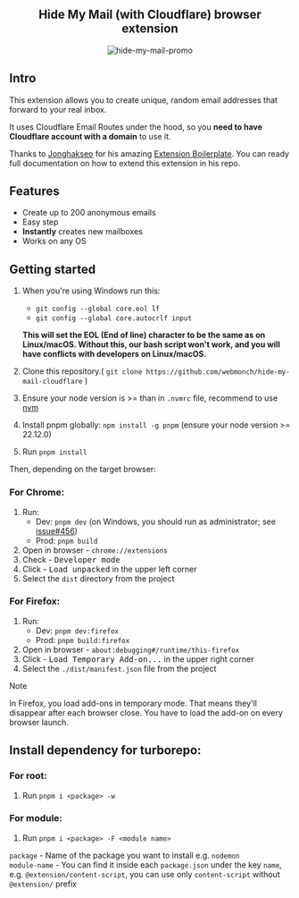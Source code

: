 

<div align="center">

## Hide My Mail (with Cloudflare) browser extension
    
![hide-my-mail-promo](https://github.com/user-attachments/assets/2ab2ad68-3860-45b5-9bdf-e5a359b6b5f7)


</div>

## Intro

This extension allows you to create unique, random email addresses that forward to your real inbox. 

It uses Cloudflare Email Routes under the hood, so you **need to have Cloudflare account with a domain** to use it.

Thanks to [Jonghakseo](https://jonghakseo.github.io/) for his amazing [Extension Boilerplate](https://github.com/Jonghakseo/chrome-extension-boilerplate-react-vite).
You can ready full documentation on how to extend this extension in his repo.



## Features

- Create up to 200 anonymous emails
- Easy step
- **Instantly** creates new mailboxes
- Works on any OS

## Getting started

1. When you're using Windows run this:
    - `git config --global core.eol lf`
    - `git config --global core.autocrlf input`

   **This will set the EOL (End of line) character to be the same as on Linux/macOS. Without this, our bash script won't
   work, and you will have conflicts with developers on Linux/macOS.**
2. Clone this repository.( ```git clone https://github.com/webmonch/hide-my-mail-cloudflare``` )
3. Ensure your node version is >= than in `.nvmrc` file, recommend to
   use [nvm](https://github.com/nvm-sh/nvm?tab=readme-ov-file#intro)
4. Install pnpm globally: `npm install -g pnpm` (ensure your node version >= 22.12.0)
5. Run `pnpm install`

Then, depending on the target browser:

### For Chrome: <a name="getting-started-chrome"></a>

1. Run:
    - Dev: `pnpm dev` (on Windows, you should run as administrator;
      see [issue#456](https://github.com/Jonghakseo/chrome-extension-boilerplate-react-vite/issues/456))
    - Prod: `pnpm build`
2. Open in browser - `chrome://extensions`
3. Check - <kbd>Developer mode</kbd>
4. Click - <kbd>Load unpacked</kbd> in the upper left corner
5. Select the `dist` directory from the project

### For Firefox: <a name="getting-started-firefox"></a>

1. Run:
    - Dev: `pnpm dev:firefox`
    - Prod: `pnpm build:firefox`
2. Open in browser - `about:debugging#/runtime/this-firefox`
3. Click - <kbd>Load Temporary Add-on...</kbd> in the upper right corner
4. Select the `./dist/manifest.json` file from the project

> [!NOTE]
> In Firefox, you load add-ons in temporary mode. That means they'll disappear after each browser close. You have to
> load the add-on on every browser launch.

## Install dependency for turborepo: <a name="install-dependency"></a>

### For root: <a name="install-dependency-for-root"></a>

1. Run `pnpm i <package> -w`

### For module: <a name="install-dependency-for-module"></a>

1. Run `pnpm i <package> -F <module name>`

`package` - Name of the package you want to install e.g. `nodemon` \
`module-name` - You can find it inside each `package.json` under the key `name`, e.g. `@extension/content-script`, you
can use only `content-script` without `@extension/` prefix

